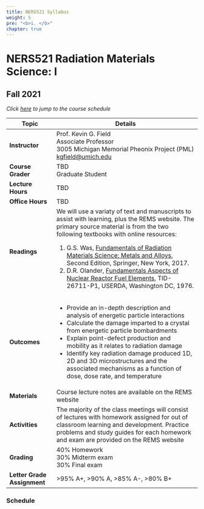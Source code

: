 ```yaml
---
title: NERS521 Syllabus
weight: 5
pre: "<b>i. </b>"
chapter: true
---
```



# NERS521 Radiation Materials Science: I
## Fall 2021

*Click [here](###Schedule) to jump to the course schedule*

|Topic | Details |
|---|---|
| **Instructor** | Prof. Kevin G. Field <br> Associate Professor <br /> 3005 Michigan Memorial Pheonix Project (PML) <br /> kgfield@umich.edu |
| **Course Grader**| TBD <br /> Graduate Student |
|**Lecture Hours**|TBD|
|**Office Hours**|TBD|
|**Readings**|We will use a variaty of text and manuscripts to assist with learning, plus the REMS website. The primary source material is from the two following textbooks with online resources:  <ol><li>G.S. Was, [Fundamentals of Radiation Materials Science: Metals and Alloys](https://link.springer.com/book/10.1007%2F978-1-4939-3438-6), Second Edition, Springer, New York, 2017.</li><li> D.R. Olander, [Fundamentals Aspects of Nuclear Reactor Fuel Elements](https://babel.hathitrust.org/cgi/pt?id=mdp.39015095162049&view=1up&seq=7), TID-26711-P1, USERDA, Washington DC, 1976.</li></ol> |
|**Outcomes**|<ul><li> Provide an in-depth description and analysis of energetic particle interactions<li> Calculate the damage imparted to a crystal from energetic particle bombardments<li> Explain point-defect production and mobility as it relates to radiation damage<li> Identify key radiation damage produced 1D, 2D and 3D microstructures and the associated mechanisms as a function of dose, dose rate, and temperature</ul>|
|**Materials**|Course lecture notes are available on the REMS website|
|**Activities**|The majority of the class meetings will consist of lectures with homework assigned for out of classroom learning and development. Practice problems and study guides for each homework and exam are provided on the REMS website|
|**Grading**|40% Homework <br />30% Midterm exam <br />30% Final exam|
|**Letter Grade Assignment**|>95% A+, >90% A, >85% A-, >80% B+|

 
### Schedule





